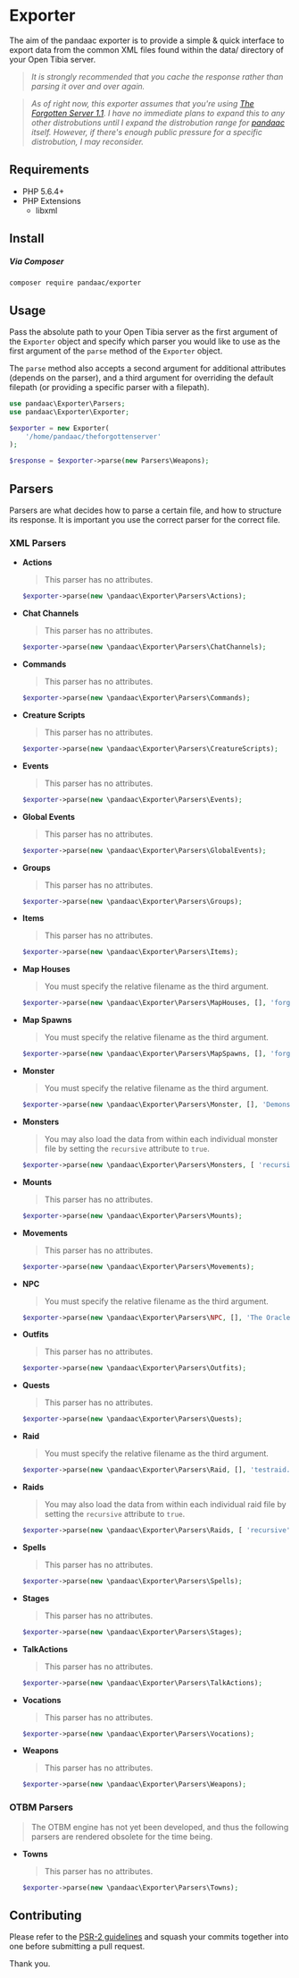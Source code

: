 # Exporter
The aim of the pandaac exporter is to provide a simple & quick interface to export data from the common XML files found within the data/ directory of your Open Tibia server.

> _It is strongly recommended that you cache the response rather than parsing it over and over again._

> _As of right now, this exporter assumes that you're using [The Forgotten Server 1.1](https://github.com/otland/forgottenserver/tree/1.1). I have no immediate plans to expand this to any other distrobutions until I expand the distrobution range for [pandaac](https://github.com/pandaac/pandaac) itself. However, if there's enough public pressure for a specific distrobution, I may reconsider._

## Requirements
* PHP 5.6.4+
* PHP Extensions
  * libxml

## Install
##### Via Composer
```
composer require pandaac/exporter
```

## Usage
Pass the absolute path to your Open Tibia server as the first argument of the `Exporter` object and specify which parser you would like to use as the first argument of the `parse` method of the `Exporter` object.

The `parse` method also accepts a second argument for additional attributes (depends on the parser), and a third argument for overriding the default filepath (or providing a specific parser with a filepath).

```php
use pandaac\Exporter\Parsers;
use pandaac\Exporter\Exporter;

$exporter = new Exporter(
    '/home/pandaac/theforgottenserver'
);

$response = $exporter->parse(new Parsers\Weapons);
```

## Parsers
Parsers are what decides how to parse a certain file, and how to structure its response. It is important you use the correct parser for the correct file.

### XML Parsers
+ **Actions**  
   > This parser has no attributes.  

   ```php
   $exporter->parse(new \pandaac\Exporter\Parsers\Actions);
   ```
+ **Chat Channels**  
   > This parser has no attributes.  

   ```php
   $exporter->parse(new \pandaac\Exporter\Parsers\ChatChannels);
   ```
+ **Commands**  
   > This parser has no attributes.  
   
   ```php
   $exporter->parse(new \pandaac\Exporter\Parsers\Commands);
   ```
+ **Creature Scripts**  
   > This parser has no attributes.  
   
   ```php
   $exporter->parse(new \pandaac\Exporter\Parsers\CreatureScripts);
   ```
+ **Events**  
   > This parser has no attributes.  
   
   ```php
   $exporter->parse(new \pandaac\Exporter\Parsers\Events);
   ```
+ **Global Events**  
   > This parser has no attributes.  
   
   ```php
   $exporter->parse(new \pandaac\Exporter\Parsers\GlobalEvents);
   ```
+ **Groups**  
   > This parser has no attributes.  
   
   ```php
   $exporter->parse(new \pandaac\Exporter\Parsers\Groups);
   ```
+ **Items**  
   > This parser has no attributes.  
   
   ```php
   $exporter->parse(new \pandaac\Exporter\Parsers\Items);
   ```
+ **Map Houses**  
   > You must specify the relative filename as the third argument.  

   ```php
   $exporter->parse(new \pandaac\Exporter\Parsers\MapHouses, [], 'forgotten-house.xml');
   ```
+ **Map Spawns**  
   > You must specify the relative filename as the third argument.  

   ```php
   $exporter->parse(new \pandaac\Exporter\Parsers\MapSpawns, [], 'forgotten-spawn.xml');
   ```
+ **Monster**  
   > You must specify the relative filename as the third argument.  

   ```php
   $exporter->parse(new \pandaac\Exporter\Parsers\Monster, [], 'Demons/Demon.xml');
   ```
+ **Monsters**  
   > You may also load the data from within each individual monster file by setting the `recursive` attribute to `true`.  
   
   ```php
   $exporter->parse(new \pandaac\Exporter\Parsers\Monsters, [ 'recursive' => true ]);
   ```
+ **Mounts**  
   > This parser has no attributes.  
   
   ```php
   $exporter->parse(new \pandaac\Exporter\Parsers\Mounts);
   ```
+ **Movements**  
   > This parser has no attributes.  
   
   ```php
   $exporter->parse(new \pandaac\Exporter\Parsers\Movements);
   ```
+ **NPC**  
   > You must specify the relative filename as the third argument.  

   ```php
   $exporter->parse(new \pandaac\Exporter\Parsers\NPC, [], 'The Oracle.xml');
   ```
+ **Outfits**  
   > This parser has no attributes.  
   
   ```php
   $exporter->parse(new \pandaac\Exporter\Parsers\Outfits);
   ```
+ **Quests**  
   > This parser has no attributes.  
   
   ```php
   $exporter->parse(new \pandaac\Exporter\Parsers\Quests);
   ```
+ **Raid**  
   > You must specify the relative filename as the third argument.  

   ```php
   $exporter->parse(new \pandaac\Exporter\Parsers\Raid, [], 'testraid.xml');
   ```
+ **Raids**  
   > You may also load the data from within each individual raid file by setting the `recursive` attribute to `true`.  

   ```php
   $exporter->parse(new \pandaac\Exporter\Parsers\Raids, [ 'recursive' => true ]);
   ```
+ **Spells**  
   > This parser has no attributes.  
   
   ```php
   $exporter->parse(new \pandaac\Exporter\Parsers\Spells);
   ```
+ **Stages**  
   > This parser has no attributes.  
   
   ```php
   $exporter->parse(new \pandaac\Exporter\Parsers\Stages);
   ```
+ **TalkActions**  
   > This parser has no attributes.  
   
   ```php
   $exporter->parse(new \pandaac\Exporter\Parsers\TalkActions);
   ```
+ **Vocations**  
   > This parser has no attributes.  
   
   ```php
   $exporter->parse(new \pandaac\Exporter\Parsers\Vocations);
   ```
+ **Weapons**  
   > This parser has no attributes.  
   
   ```php
   $exporter->parse(new \pandaac\Exporter\Parsers\Weapons);
   ```

### OTBM Parsers
> The OTBM engine has not yet been developed, and thus the following parsers are rendered obsolete for the time being.

+ **Towns**  
   > This parser has no attributes.  
   
   ```php
   $exporter->parse(new \pandaac\Exporter\Parsers\Towns);
   ```

## Contributing
Please refer to the [PSR-2 guidelines](http://www.php-fig.org/psr/psr-2/) and squash your commits together into one before submitting a pull request.

Thank you.
